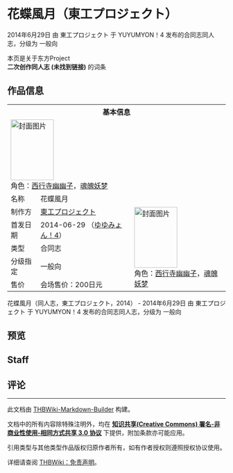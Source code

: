 # 花蝶風月（東工プロジェクト）

<!-- source html: G:\repos\THBWiki-Markdown-Builder\THBWikiMarkdown\Temp\main\b\b6\ns0%3A%E8%8A%B1%E8%9D%B6%E9%A2%A8%E6%9C%88%EF%BC%88%E6%9D%B1%E5%B7%A5%E3%83%97%E3%83%AD%E3%82%B8%E3%82%A7%E3%82%AF%E3%83%88%EF%BC%89.html -->

2014年6月29日 由 東工プロジェクト 于 YUYUMYON！4 发布的合同志同人志，分级为 一般向

本页是关于东方Project  
 **二次创作同人志 (未找到链接)** 的词条

## 作品信息

<table><tbody><tr><th colspan="3">基本信息</th></tr><tr><td class="cover-artwork-mobile" colspan="2"><a href="./文件-花蝶風月（東工プロジェクト）封面.png.md" class="image" title="封面图片"><img alt="封面图片" src="https://upload.thwiki.cc/thumb/b/b4/%E8%8A%B1%E8%9D%B6%E9%A2%A8%E6%9C%88%EF%BC%88%E6%9D%B1%E5%B7%A5%E3%83%97%E3%83%AD%E3%82%B8%E3%82%A7%E3%82%AF%E3%83%88%EF%BC%89%E5%B0%81%E9%9D%A2.png/99px-%E8%8A%B1%E8%9D%B6%E9%A2%A8%E6%9C%88%EF%BC%88%E6%9D%B1%E5%B7%A5%E3%83%97%E3%83%AD%E3%82%B8%E3%82%A7%E3%82%AF%E3%83%88%EF%BC%89%E5%B0%81%E9%9D%A2.png" decoding="async" loading="lazy" width="99" height="140" srcset="https://upload.thwiki.cc/thumb/b/b4/%E8%8A%B1%E8%9D%B6%E9%A2%A8%E6%9C%88%EF%BC%88%E6%9D%B1%E5%B7%A5%E3%83%97%E3%83%AD%E3%82%B8%E3%82%A7%E3%82%AF%E3%83%88%EF%BC%89%E5%B0%81%E9%9D%A2.png/148px-%E8%8A%B1%E8%9D%B6%E9%A2%A8%E6%9C%88%EF%BC%88%E6%9D%B1%E5%B7%A5%E3%83%97%E3%83%AD%E3%82%B8%E3%82%A7%E3%82%AF%E3%83%88%EF%BC%89%E5%B0%81%E9%9D%A2.png 1.5x, https://upload.thwiki.cc/thumb/b/b4/%E8%8A%B1%E8%9D%B6%E9%A2%A8%E6%9C%88%EF%BC%88%E6%9D%B1%E5%B7%A5%E3%83%97%E3%83%AD%E3%82%B8%E3%82%A7%E3%82%AF%E3%83%88%EF%BC%89%E5%B0%81%E9%9D%A2.png/198px-%E8%8A%B1%E8%9D%B6%E9%A2%A8%E6%9C%88%EF%BC%88%E6%9D%B1%E5%B7%A5%E3%83%97%E3%83%AD%E3%82%B8%E3%82%A7%E3%82%AF%E3%83%88%EF%BC%89%E5%B0%81%E9%9D%A2.png 2x" data-file-width="683" data-file-height="967"></a><div class="cover-char">角色：<a href="./西行寺幽幽子.md" title="西行寺幽幽子">西行寺幽幽子</a>，<a href="./魂魄妖梦.md" title="魂魄妖梦">魂魄妖梦</a></div></td>
</tr><tr><td class="label">名称</td><td colspan="2"> 花蝶風月 </td></tr><tr><td class="label">制作方</td><td><a href="./東工プロジェクト.md" title="東工プロジェクト">東工プロジェクト</a></td><td class="cover-artwork" rowspan="5" style="min-width:140px;"><a href="./文件-花蝶風月（東工プロジェクト）封面.png.md" class="image" title="封面图片"><img alt="封面图片" src="https://upload.thwiki.cc/thumb/b/b4/%E8%8A%B1%E8%9D%B6%E9%A2%A8%E6%9C%88%EF%BC%88%E6%9D%B1%E5%B7%A5%E3%83%97%E3%83%AD%E3%82%B8%E3%82%A7%E3%82%AF%E3%83%88%EF%BC%89%E5%B0%81%E9%9D%A2.png/99px-%E8%8A%B1%E8%9D%B6%E9%A2%A8%E6%9C%88%EF%BC%88%E6%9D%B1%E5%B7%A5%E3%83%97%E3%83%AD%E3%82%B8%E3%82%A7%E3%82%AF%E3%83%88%EF%BC%89%E5%B0%81%E9%9D%A2.png" decoding="async" loading="lazy" width="99" height="140" srcset="https://upload.thwiki.cc/thumb/b/b4/%E8%8A%B1%E8%9D%B6%E9%A2%A8%E6%9C%88%EF%BC%88%E6%9D%B1%E5%B7%A5%E3%83%97%E3%83%AD%E3%82%B8%E3%82%A7%E3%82%AF%E3%83%88%EF%BC%89%E5%B0%81%E9%9D%A2.png/148px-%E8%8A%B1%E8%9D%B6%E9%A2%A8%E6%9C%88%EF%BC%88%E6%9D%B1%E5%B7%A5%E3%83%97%E3%83%AD%E3%82%B8%E3%82%A7%E3%82%AF%E3%83%88%EF%BC%89%E5%B0%81%E9%9D%A2.png 1.5x, https://upload.thwiki.cc/thumb/b/b4/%E8%8A%B1%E8%9D%B6%E9%A2%A8%E6%9C%88%EF%BC%88%E6%9D%B1%E5%B7%A5%E3%83%97%E3%83%AD%E3%82%B8%E3%82%A7%E3%82%AF%E3%83%88%EF%BC%89%E5%B0%81%E9%9D%A2.png/198px-%E8%8A%B1%E8%9D%B6%E9%A2%A8%E6%9C%88%EF%BC%88%E6%9D%B1%E5%B7%A5%E3%83%97%E3%83%AD%E3%82%B8%E3%82%A7%E3%82%AF%E3%83%88%EF%BC%89%E5%B0%81%E9%9D%A2.png 2x" data-file-width="683" data-file-height="967"></a><div class="cover-char">角色：<a href="./西行寺幽幽子.md" title="西行寺幽幽子">西行寺幽幽子</a>，<a href="./魂魄妖梦.md" title="魂魄妖梦">魂魄妖梦</a></div></td>
</tr><tr><td class="label">首发日期</td><td>2014-06-29&#160;（<a href="/展会作品列表?e=YUYUMYON%EF%BC%81%234">ゆゆみょん！4</a>）</td></tr><tr><td class="label">类型</td><td>合同志</td></tr><tr><td class="label">分级指定</td><td>一般向</td></tr><tr><td class="label">售价</td><td>会场售价：200日元</td></tr></tbody></table>

花蝶風月（同人志，東工プロジェクト，2014） - 2014年6月29日 由 東工プロジェクト 于 YUYUMYON！4 发布的合同志同人志，分级为 一般向

## 预览

## Staff

## 评论




---

此文档由 [THBWiki-Markdown-Builder](https://github.com/Delsin-Yu/THBWiki-Markdown-Builder) 构建。

文档中的所有内容除特殊注明外，均在 [**知识共享(Creative Commons) 署名-非商业性使用-相同方式共享 3.0 协议**](https://creativecommons.org/licenses/by-sa/3.0/deed.zh-hans) 下提供，附加条款亦可能应用。

引用类型与其他类型作品版权归原作者所有，如有作者授权则遵照授权协议使用。

详细请查阅 [THBWiki：免责声明](https://thbwiki.cc/THBWiki:%E5%85%8D%E8%B4%A3%E5%A3%B0%E6%98%8E)。

